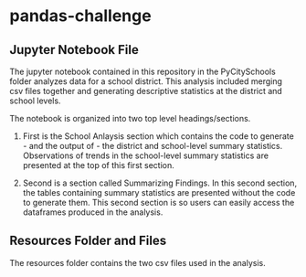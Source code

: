 # pandas-challenge

## Jupyter Notebook File
The jupyter notebook contained in this repository in the PyCitySchools folder analyzes data for a school district. This analysis included merging csv files together and generating descriptive statistics at the district and school levels. 



The notebook is organized into two top level headings/sections. 
1. First is the School Anlaysis section which contains the code to generate - and the output of - the district and school-level summary statistics. Observations of trends in the school-level summary statistics are presented at the top of this first section. 

2. Second is a section called Summarizing Findings. In this second section, the tables containing summary statistics are presented without the code to generate them. This second section is so users can easily access the dataframes produced in the analysis. 


## Resources Folder and Files
The resources folder contains the two csv files used in the analysis.
